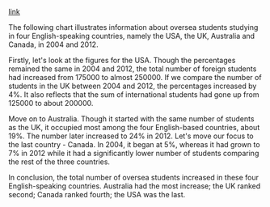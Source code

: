 [link](https://www.ielts-writing.info/EXAM/academic_writing_samples_task_1/1214/)

The following chart illustrates information about oversea students studying in four English-speaking countries, namely the USA, the UK, Australia and Canada, in 2004 and 2012.

Firstly, let's look at the figures for the USA. Though the percentages remained the same in 2004 and 2012, the total number of foreign students had increased from 175000 to almost 250000. If we compare the number of students in the UK between 2004 and 2012, the percentages increased by 4%. It also reflects that the sum of international students had gone up from 125000 to about 200000.

Move on to Australia. Though it started with the same number of students as the UK, it occupied most among the four English-based countries, about 19%. The number later increased to 24% in 2012. Let's move our focus to the last country - Canada. In 2004, it began at 5%, whereas it had grown to 7% in 2012 while it had a significantly lower number of students comparing the rest of the three countries.

In conclusion, the total number of oversea students increased in these four English-speaking countries. Australia had the most increase; the UK ranked second; Canada ranked fourth; the USA was the last.